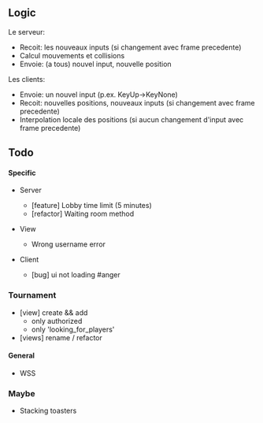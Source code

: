 ## Logic
Le serveur:
- Recoit: les nouveaux inputs (si changement avec frame precedente)
- Calcul mouvements et collisions
- Envoie: (a tous) nouvel input, nouvelle position
  
Les clients:
- Envoie: un nouvel input (p.ex. KeyUp->KeyNone)
- Recoit: nouvelles positions, nouveaux inputs (si changement avec frame precedente)
- Interpolation locale des positions (si aucun changement d'input avec frame precedente)

## Todo

#### Specific
- Server
  - [feature] Lobby time limit (5 minutes)
  - [refactor] Waiting room method

- View
  - Wrong username error

- Client
  - [bug] ui not loading #anger

### Tournament
- [view] create && add
  - only authorized
  - only 'looking_for_players'
- [views] rename / refactor

#### General
- WSS

### Maybe
- Stacking toasters
